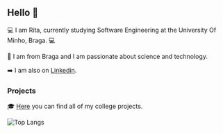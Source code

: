 ## Hello 👋

💻 I am Rita, currently studying Software Engineering at the University Of Minho, Braga. 💻

📍 I am from Braga and I am passionate about science and technology.

➡️ I am also on [Linkedin](https://www.linkedin.com/in/anaritapeixoto/).

### Projects

🎓 [Here](https://github.com/rita-peixoto/uminho-lei/) you can find all of my college projects.

![Top Langs](https://github-readme-stats.vercel.app/api/top-langs/?username=rita-peixoto&theme=tokyonight)


<!--
**rita-peixoto/rita-peixoto** is a ✨ _special_ ✨ repository because its `README.md` (this file) appears on your GitHub profile.

Here are some ideas to get you started:

- 🔭 I’m currently working on ...
- 🌱 I’m currently learning ...
- 👯 I’m looking to collaborate on ...
- 🤔 I’m looking for help with ...
- 💬 Ask me about ...
- 📫 How to reach me: ...
- 😄 Pronouns: ...
- ⚡ Fun fact: ...
-->
